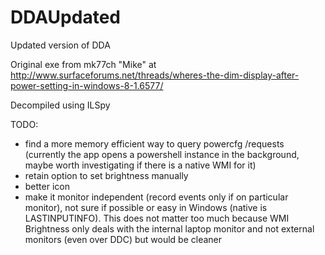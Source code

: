 # DDAUpdated
Updated version of DDA

Original exe from mk77ch "Mike" at http://www.surfaceforums.net/threads/wheres-the-dim-display-after-power-setting-in-windows-8-1.6577/

Decompiled using ILSpy

TODO:
 - find a more memory efficient way to query powercfg /requests (currently the app opens a powershell instance in the background, maybe worth investigating if there is a native WMI for it)
 - retain option to set brightness manually
 - better icon
 - make it monitor independent (record events only if on particular monitor), not sure if possible or easy in Windows (native is LASTINPUTINFO). This does not matter too much because WMI Brightness only deals with the internal laptop monitor and not external monitors (even over DDC) but would be cleaner